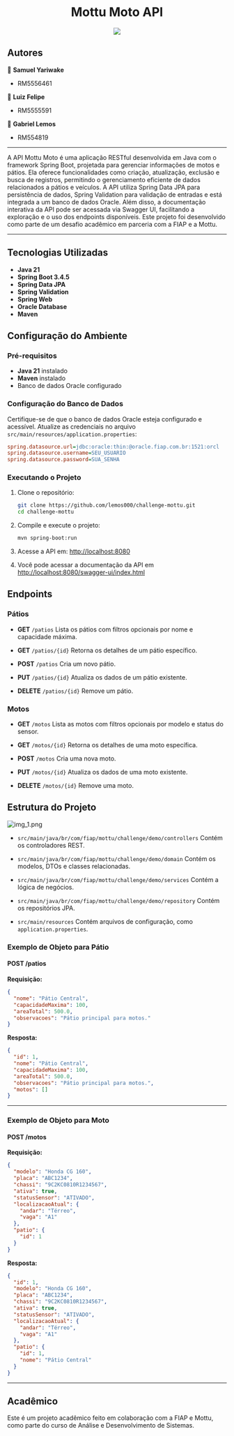 <h1 align="center">Mottu Moto API  </h1>
<p align="center">
  <img src="https://img.shields.io/badge/version-2.6.0-blue.svg" />
  </a>
</p>

## Autores

👤 **Samuel Yariwake**
- RM5556461


👤 **Luiz Felipe**
- RM5555591


👤 **Gabriel Lemos**
- RM554819
<hr>

A API Mottu Moto é uma aplicação RESTful desenvolvida em Java com o framework Spring Boot, projetada para gerenciar informações de motos e pátios. Ela oferece funcionalidades como criação, atualização, exclusão e busca de registros, permitindo o gerenciamento eficiente de dados relacionados a pátios e veículos. A API utiliza Spring Data JPA para persistência de dados, Spring Validation para validação de entradas e está integrada a um banco de dados Oracle. Além disso, a documentação interativa da API pode ser acessada via Swagger UI, facilitando a exploração e o uso dos endpoints disponíveis. Este projeto foi desenvolvido como parte de um desafio acadêmico em parceria com a FIAP e a Mottu.
<hr>

## Tecnologias Utilizadas

- **Java 21**
- **Spring Boot 3.4.5**
- **Spring Data JPA**
- **Spring Validation**
- **Spring Web**
- **Oracle Database**
- **Maven**

## Configuração do Ambiente

### Pré-requisitos

- **Java 21** instalado
- **Maven** instalado
- Banco de dados Oracle configurado

### Configuração do Banco de Dados

Certifique-se de que o banco de dados Oracle esteja configurado e acessível. Atualize as credenciais no arquivo `src/main/resources/application.properties`:

```ini
spring.datasource.url=jdbc:oracle:thin:@oracle.fiap.com.br:1521:orcl
spring.datasource.username=SEU_USUARIO
spring.datasource.password=SUA_SENHA
```

### Executando o Projeto

1. Clone o repositório:
   ```bash
   git clone https://github.com/lemos000/challenge-mottu.git
   cd challenge-mottu
   ```

2. Compile e execute o projeto:
   ```bash
   mvn spring-boot:run
   ```

3. Acesse a API em: [http://localhost:8080](http://localhost:8080)
4. Você pode acessar a documentação da API em [http://localhost:8080/swagger-ui/index.html](http://localhost:8080/swagger-ui/index.html)

## Endpoints

### Pátios

- **GET** `/patios`
  Lista os pátios com filtros opcionais por nome e capacidade máxima.

- **GET** `/patios/{id}`
  Retorna os detalhes de um pátio específico.

- **POST** `/patios`
  Cria um novo pátio.

- **PUT** `/patios/{id}`
  Atualiza os dados de um pátio existente.

- **DELETE** `/patios/{id}`
  Remove um pátio.

### Motos

- **GET** `/motos`
  Lista as motos com filtros opcionais por modelo e status do sensor.

- **GET** `/motos/{id}`
  Retorna os detalhes de uma moto específica.

- **POST** `/motos`
  Cria uma nova moto.

- **PUT** `/motos/{id}`
  Atualiza os dados de uma moto existente.

- **DELETE** `/motos/{id}`
  Remove uma moto.

## Estrutura do Projeto
![img_1.png](img_1.png)
- `src/main/java/br/com/fiap/mottu/challenge/demo/controllers`
  Contém os controladores REST.

- `src/main/java/br/com/fiap/mottu/challenge/demo/domain`
  Contém os modelos, DTOs e classes relacionadas.

- `src/main/java/br/com/fiap/mottu/challenge/demo/services`
  Contém a lógica de negócios.

- `src/main/java/br/com/fiap/mottu/challenge/demo/repository`
  Contém os repositórios JPA.

- `src/main/resources`
  Contém arquivos de configuração, como `application.properties`.

### Exemplo de Objeto para **Pátio**

#### **POST /patios**
**Requisição:**
```json
{
  "nome": "Pátio Central",
  "capacidadeMaxima": 100,
  "areaTotal": 500.0,
  "observacoes": "Pátio principal para motos."
}
```

**Resposta:**
```json
{
  "id": 1,
  "nome": "Pátio Central",
  "capacidadeMaxima": 100,
  "areaTotal": 500.0,
  "observacoes": "Pátio principal para motos.",
  "motos": []
}
```

---

### Exemplo de Objeto para **Moto**

#### **POST /motos**
**Requisição:**
```json
{
  "modelo": "Honda CG 160",
  "placa": "ABC1234",
  "chassi": "9C2KC0810R1234567",
  "ativa": true,
  "statusSensor": "ATIVADO",
  "localizacaoAtual": {
    "andar": "Térreo",
    "vaga": "A1"
  },
  "patio": {
    "id": 1
  }
}
```

**Resposta:**
```json
{
  "id": 1,
  "modelo": "Honda CG 160",
  "placa": "ABC1234",
  "chassi": "9C2KC0810R1234567",
  "ativa": true,
  "statusSensor": "ATIVADO",
  "localizacaoAtual": {
    "andar": "Térreo",
    "vaga": "A1"
  },
  "patio": {
    "id": 1,
    "nome": "Pátio Central"
  }
}
```

---




## Acadêmico

Este é um projeto acadêmico feito em colaboração com a FIAP e Mottu, como parte do curso de Análise e Desenvolvimento de Sistemas. 
```